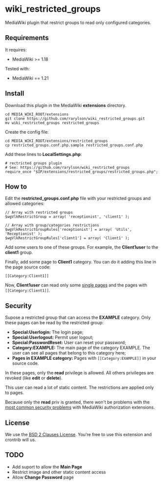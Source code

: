 wiki_restricted_groups
======================

MediaWiki plugin that restrict groups to read only configured categories.


Requirements
------------

It requires:

- MediaWiki >= 1.18

Tested with:

- MediaWiki == 1.21


Install
-------

Download this plugin in the MediaWiki **extensions** directory.

    cd MEDIA_WIKI_ROOT/extensions
    git clone https://github.com/rarylson/wiki_restricted_groups.git
    mv wiki_restricted_groups restricted_groups

Create the config file:

    cd MEDIA_WIKI_ROOT/extensions/restricted_groups
    cp restricted_groups.conf.php.sample restricted_groups.conf.php

Add these lines to **LocalSettings.php**:

    # rectricted groups plugin
    # See: https://github.com/rarylson/wiki_restricted_groups
    require_once "$IP/extensions/restricted_groups/restricted_groups.php";


How to
------

Edit the **restricted\_groups.conf.php** file with your restricted groups and allowed categories:

    // Array with restricted groups
    $wgVlkRestrictGroup = array( 'receptionist', 'client1' );

    // Array with group/categories restrictions
    $wgVlkRestrictGroupRules['receptionist'] = array( 'Utils', 'Receptionist' );
    $wgVlkRestrictGroupRules['client1'] = array( 'Client1' );

Add some users to one of these groups. For example, the **Client1user** to the **client1** group.

Finally, add some page to **Client1** category. You can do it adding this line in the page source code:

    [[Category:Client1]]

Now, **Client1user** can read only some [single pages]() and the pages with `[[Category:Client1]]`.


Security
--------

Supose a restricted group that can access the **EXAMPLE** category. Only these pages can be read by the restricted group:

- **Special:Userlogin:** The login page;
- **Special:Userlogout:** Permit user logout;
- **Special:PasswordReset:** User can reset your password;
- **Category:EXAMPLE:** The main page of the category EXAMPLE. The user can see all pages that belong to this category here;
- **Pages in EXAMPLE category:** Pages with `[[Category:EXAMPLE]]` in your source code.

In these pages, only the **read** privilege is allowed. All others privileges are revoked (like **edit** or **delete**).

This user can read a lot of static content. The restrictions are applied only to pages.

Because only the **read** priv is granted, there won't be problems with the [most common security problems](http://www.mediawiki.org/wiki/Security_issues_with_authorization_extensions) with MediaWiki authorization extensions.


License
-------

We use the [BSD 2 Clauses License](LICENSE). You're free to use this extension and crontrib will us.


TODO
----

- Add suport to allow the **Main Page**
- Restrict image and other static content access
- Allow **Change Password** page

